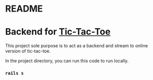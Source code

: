 # README

# Backend for [Tic-Tac-Toe](https://github.com/nibab-boo/tic-tac-toe-typescript)

This project sole purpose is to act as a backend and stream to online version of tic-tac-toe.

In the project directory, you can run this code to run locally.
### `rails s`